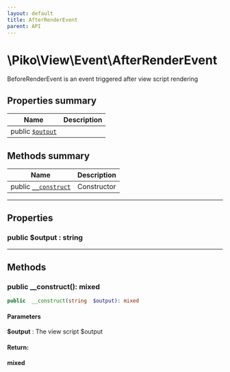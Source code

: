 ```yaml
---
layout: default
title: AfterRenderEvent
parent: API
---
```




# \Piko\View\Event\AfterRenderEvent

BeforeRenderEvent is an event triggered after view script rendering








## Properties summary

| Name | Description |
|------|-------------|
| public [`$output`](#property_output) |   |


## Methods summary

| Name | Description |
|------|-------------|
| public [`__construct`](#method___construct) | Constructor |


-----


## Properties


<a name="property_output"></a>
### public **$output** : string





-----

## Methods




<a name="method___construct"></a>
### public **__construct()**: mixed

```php
public  __construct(string  $output): mixed
```




#### Parameters
**$output** :
The view script $output






#### Return:
**mixed**


